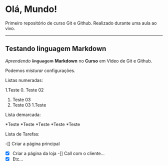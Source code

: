 # Olá, Mundo!
Primeiro repositório de curso Git e Github. Realizado durante uma aula ao vivo.

***

## Testando linguagem Markdown

_Aprendendo_ ~~linguagem~~ **Markdown** no __Curso__ em Vídeo de Git e Github.

Podemos _*misturar*_ configurações.

Listas numeradas:

1.Teste
0. Teste 02
   1. Teste 03
   2. Teste 03
1.Teste

Lista demarcada:

*Teste
*Teste
*Teste
   *Teste
*Teste

Lista de Tarefas:

-[] Criar a página principal
-[x] Criar a página da loja
-[] Call com o cliente...
-[x] Etc...